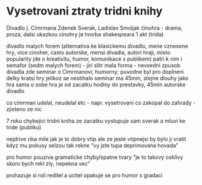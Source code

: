 # Vysetrovani ztraty tridni knihy
Divadlo j. Cimrmana
Zdenek Sverak, Ladislav Smoljak
činohra - drama, proza, dalsi ukazkou cinohry je tvorba shakespeara
1 akt (trida)

divadlo malych forem (alternativa ke klasickemu divadlu, mene vznesene hry, vice cinoher, casto autorske, mensi divadla, autori hraji, misto popularity jde o kreativitu, humor, komunikace s publikem)
patri k nim i semafor (sedm malych forem) - jiri slitr
mala forma - nevsedni zpusob divadla
zde seminar o Cimrmanovi, humorny; puvodne byl pro doplneni delky kratsi hry jelikoz se nestihalo
seminar ma 45min, stejne dlouhy jako hra sama o sobe
hra je od zacatku hodiny do prestavky, 45min
autorske divadlo

co cimrman udelal, neudelal etc - napr. vysetrovani co zakopal do zahrady - zjisteno ze nic

7 roku chybejici tridni kniha
ze zacatku vystupuje sam sverak a mluvi ke tride (publiku)

nejdrive rika mile jak je to dobry vtip ale ze jeste vtipnejsi by bylo ji vratit
kdyz mu pokusy selzou tak rekne “vy jste tupa deprimovana hovada”

pro humor pouziva gramaticke chyby/spatne tvary
“je to takovy osklivy skoro bych rekl zly, nepekna vec”

prohazuje si roli reditel a ucitel
opakuje se pro humor s gradaci
